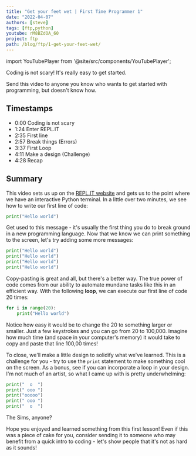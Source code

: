 ```yaml
---
title: "Get your feet wet | First Time Programmer 1"
date: "2022-04-07"
authors: [steve]
tags: [ftp,python]
youtube: rM8BZdOA_60
project: ftp
path: /blog/ftp/1-get-your-feet-wet/
---
```


import YouTubePlayer from '@site/src/components/YouTubePlayer';

<YouTubePlayer youtubeLink={frontmatter.youtube} />

Coding is not scary! It's really easy to get started.

Send this video to anyone you know who wants to get started with programming, but doesn't know how.

<!--truncate-->

## Timestamps


- 0:00 Coding is not scary
- 1:24 Enter REPL.IT
- 2:35 First line
- 2:57 Break things (Errors)
- 3:37 First Loop
- 4:11 Make a design (Challenge)
- 4:28 Recap

## Summary

This video sets us up on the [REPL.IT website](https://replit.com) and gets us to the point where we have an interactive Python terminal. In a little over two minutes, we see how to write our first line of code:

```python
print("Hello world")
```

Get used to this message - it's usually the first thing you do to break ground in a new programming language. Now that we know we can print something to the screen, let's try adding some more messages:

```python
print("Hello world")
print("Hello world")
print("Hello world")
print("Hello world")
```

Copy-pasting is great and all, but there's a better way. The true power of code comes from our ability to automate mundane tasks like this in an efficient way. With the following **loop**, we can execute our first line of code 20 times:

```python
for i in range(20):
    print("Hello world")
```

Notice how easy it would be to change the 20 to something larger or smaller. Just a few keystrokes and you can go from 20 to 100,000. Imagine how much time (and space in your computer's memory) it would take to copy and paste that line 100,00 times!

To close, we'll make a little design to solidify what we've learned. This is a challenge for you - try to use the `print` statement to make something cool on the screen. As a bonus, see if you can incorporate a loop in your design. I'm not much of an artist, so what I came up with is pretty underwhelming:

```python
print("  o  ")
print(" ooo ")
print("ooooo")
print(" ooo ")
print("  o  ")
```

The Sims, anyone?

Hope you enjoyed and learned something from this first lesson! Even if this was a piece of cake for you, consider sending it to someone who may benefit from a quick intro to coding - let's show people that it's not as hard as it sounds!

